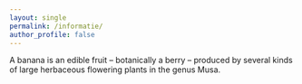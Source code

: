```yaml
---
layout: single
permalink: /informatie/
author_profile: false
---
```

A banana is an edible fruit – botanically a berry – produced by several kinds
of large herbaceous flowering plants in the genus Musa.